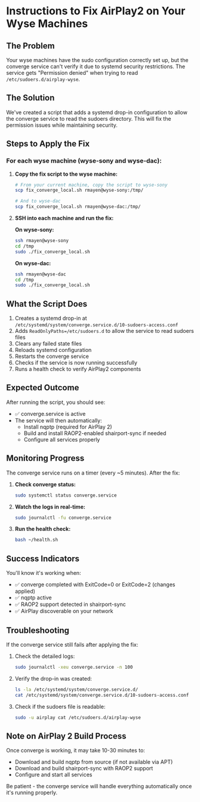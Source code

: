 # Instructions to Fix AirPlay2 on Your Wyse Machines

## The Problem
Your wyse machines have the sudo configuration correctly set up, but the converge service can't verify it due to systemd security restrictions. The service gets "Permission denied" when trying to read `/etc/sudoers.d/airplay-wyse`.

## The Solution
We've created a script that adds a systemd drop-in configuration to allow the converge service to read the sudoers directory. This will fix the permission issues while maintaining security.

## Steps to Apply the Fix

### For each wyse machine (wyse-sony and wyse-dac):

1. **Copy the fix script to the wyse machine:**
   ```bash
   # From your current machine, copy the script to wyse-sony
   scp fix_converge_local.sh rmayen@wyse-sony:/tmp/
   
   # And to wyse-dac
   scp fix_converge_local.sh rmayen@wyse-dac:/tmp/
   ```

2. **SSH into each machine and run the fix:**
   
   **On wyse-sony:**
   ```bash
   ssh rmayen@wyse-sony
   cd /tmp
   sudo ./fix_converge_local.sh
   ```
   
   **On wyse-dac:**
   ```bash
   ssh rmayen@wyse-dac
   cd /tmp
   sudo ./fix_converge_local.sh
   ```

## What the Script Does

1. Creates a systemd drop-in at `/etc/systemd/system/converge.service.d/10-sudoers-access.conf`
2. Adds `ReadOnlyPaths=/etc/sudoers.d` to allow the service to read sudoers files
3. Clears any failed state files
4. Reloads systemd configuration
5. Restarts the converge service
6. Checks if the service is now running successfully
7. Runs a health check to verify AirPlay2 components

## Expected Outcome

After running the script, you should see:
- ✅ converge.service is active
- The service will then automatically:
  - Install nqptp (required for AirPlay 2)
  - Build and install RAOP2-enabled shairport-sync if needed
  - Configure all services properly

## Monitoring Progress

The converge service runs on a timer (every ~5 minutes). After the fix:

1. **Check converge status:**
   ```bash
   sudo systemctl status converge.service
   ```

2. **Watch the logs in real-time:**
   ```bash
   sudo journalctl -fu converge.service
   ```

3. **Run the health check:**
   ```bash
   bash ~/health.sh
   ```

## Success Indicators

You'll know it's working when:
- ✅ converge completed with ExitCode=0 or ExitCode=2 (changes applied)
- ✅ nqptp active
- ✅ RAOP2 support detected in shairport-sync
- ✅ AirPlay discoverable on your network

## Troubleshooting

If the converge service still fails after applying the fix:

1. Check the detailed logs:
   ```bash
   sudo journalctl -xeu converge.service -n 100
   ```

2. Verify the drop-in was created:
   ```bash
   ls -la /etc/systemd/system/converge.service.d/
   cat /etc/systemd/system/converge.service.d/10-sudoers-access.conf
   ```

3. Check if the sudoers file is readable:
   ```bash
   sudo -u airplay cat /etc/sudoers.d/airplay-wyse
   ```

## Note on AirPlay 2 Build Process

Once converge is working, it may take 10-30 minutes to:
- Download and build nqptp from source (if not available via APT)
- Download and build shairport-sync with RAOP2 support
- Configure and start all services

Be patient - the converge service will handle everything automatically once it's running properly.
